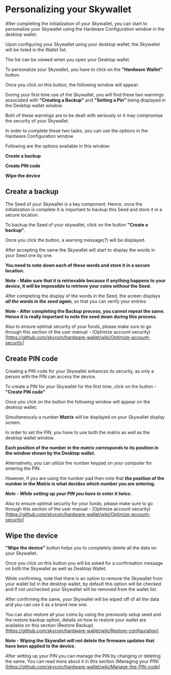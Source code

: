 # Personalizing your Skywallet

After completing the initialization of your Skywallet, you can start to personalize your Skywallet using the Hardware Configuration window in the desktop wallet.

Upon configuring your Skywallet using your desktop wallet, the Skywallet will be listed in the Wallet list.

The list can be viewed when you open your Desktop wallet.

<Screenshot of the list of wallets displayed when the desktop wallet is opened. One of the wallets in the list needs to be a Skywallet>

To personalize your Skywallet, you have to click on the **"Hardware Wallet"** button.

<Screenshot of the desktop wallet highlighting the Hardware wallet button>

Once you click on this button, the following window will appear:

<Screenshot of the Hardware configuration window with the options available when the Skywallet is used after configuration for the first time>

During your first time use of the Skywallet, you will find these two warnings associated with **"Creating a Backup"** and **"Setting a Pin"** being displayed in the Desktop wallet window.

Both of these warnings are to be dealt with seriously or it may compromise the security of your Skywallet.

In order to complete these two tasks, you can use the options in the Hardware Configuration window

Following are the options available in this window:

**Create a backup**

**Create PIN code**

**Wipe the device**

## Create a backup

The Seed of your Skywallet is a key component. Hence, once the initialization is complete it is important to backup this Seed and store it in a secure location.

To backup the Seed of your skywallet, click on the button **"Create a backup"**.

<Screenshot of the hardware configuration window with an arrow pointing towards the create a backup button or highlighting the button>

Once you click the button, a warning message(?) will be displayed.

After accepting the same the Skywallet will start to display the words in your Seed one by one.

<The warning message needs to be more clearly mentioned and possibly with the screenshot of the warning message>
<Picture of the Skywallet display screen showing different words in the Seed> <it would be ideal to put at least two pictures>

**You need to note down each of these words and store it in a secure location.** 

**Note - Make sure that it is retrievable because if anything happens to your device, it will be impossible to retrieve your coins without the Seed.**

After completing the display of the words in the Seed, the screen displays ***all the words in the seed again***, so that you can verify your entries.

<Needs to add a comment on using the button confirm seed after backing up the seed>

**Note - After completing the Backup process, you cannot repeat the same. Hence it is really important to note the seed down during this process.**

Also to ensure optimal security of your funds, please make sure to go through this section of the user manual - (Optimize account security)[https://github.com/skycoin/hardware-wallet/wiki/Optimize-account-security]

## Create  PIN code

Creating a PIN code for your Skywallet enhances its security, as only a person with the PIN can access the device. 

To create a PIN for your Skywallet for the first time, click on the button - **"Create PIN code"**

Once you click on the button the following window will appear on the desktop wallet:

<Screenshot showing the window to create a PIN> 
<it is mentioned in the wiki page that the hash symbol which is currently used to mask the numbers in the keypad will be changed to dot, if so then the latest version screenshot will be needed>

Simultaneously a number **Matrix** will be displayed on your Skywallet display screen.

<Picture of the Skywallet showing the number matrix>

In order to set the PIN, you have to use both the matrix as well as the desktop wallet window.

**Each position of the number in the matrix corresponds to its position in the window shown by the Desktop wallet.**

<A side by side picture of the two pictures mentioned above>

<An explanation of this side by side picture>
<The explanation can also be an edited image showing the correct position of the numbers in the masked keypad of the desktop wallet window>

Alternatively, you can utilize the number keypad on your computer for entering the PIN. 

However, if you are using the number pad then note that **the position of the number in the Matrix is what decides which number you are entering.**

<Reusing the picture of the matrix>

<An example comment using a single number on the position of the number keypad and the position of number in the matrix>

***Note - While setting up your PIN you have to enter it twice.***

After setting up your PIN you can manage the PIN by changing or deleting the same. You can read more about it in this section (Managing your PIN)[https://github.com/skycoin/hardware-wallet/wiki/Manage-the-PIN-code]

Also to ensure optimal security for your funds, please make sure to go through this section of the user manual - (Optimize account security)[https://github.com/skycoin/hardware-wallet/wiki/Optimize-account-security]

## Wipe the device

**"Wipe the device"** button helps you to completely delete all the data on your Skywallet.

Once you click on this button you will be asked for a confirmation message on both the Skywallet as well as Desktop Wallet.

While confirming, note that there is an option to remove the Skywallet from your wallet list in the desktop wallet, by default this option will be checked and if not unchecked your Skywallet will be removed from the wallet list.

After confirming the same, your Skywallet will be wiped off of all the data and you can use it as a brand new one.

You can also restore all your coins by using the previously setup seed and the restore backup option, details on how to restore your wallet are available on this section (Restore Backup)[https://github.com/skycoin/hardware-wallet/wiki/Restore-configuration].

**Note - Wiping the Skywallet will not delete the firmware updates that have been applied to the device.**
